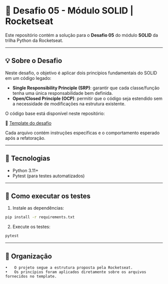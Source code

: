 # 🧱 Desafio 05 - Módulo SOLID | Rocketseat

Este repositório contém a solução para o **Desafio 05** do módulo **SOLID** da trilha Python da Rocketseat.

---

## 💡 Sobre o Desafio

Neste desafio, o objetivo é aplicar dois princípios fundamentais do SOLID em um código legado:

- **Single Responsibility Principle (SRP)**: garantir que cada classe/função tenha uma única responsabilidade bem definida.
- **Open/Closed Principle (OCP)**: permitir que o código seja estendido sem a necessidade de modificações na estrutura existente.

O código base está disponível neste repositório:

🔗 [Template do desafio](https://github.com/rocketseat-education/py-desafio-modulo-7-template)

Cada arquivo contém instruções específicas e o comportamento esperado após a refatoração.

---

## 🚀 Tecnologias

- Python 3.11+
- Pytest (para testes automatizados)

---

## 🧪 Como executar os testes

1. Instale as dependências:

```bash
pip install -r requirements.txt
```


2. Execute os testes:
```bash
pytest
```


---

## 📁 Organização
	•	O projeto segue a estrutura proposta pela Rocketseat.
	•	Os princípios foram aplicados diretamente sobre os arquivos fornecidos no template.
